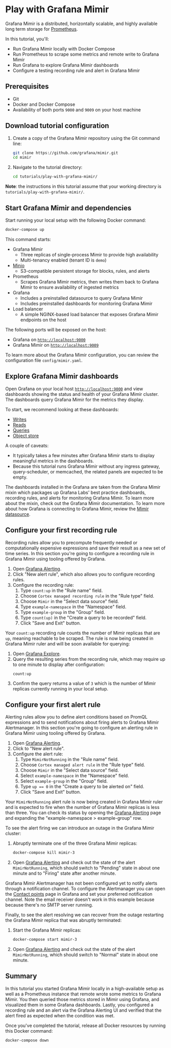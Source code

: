 # Play with Grafana Mimir

Grafana Mimir is a distributed, horizontally scalable, and highly available long term storage for [Prometheus](https://prometheus.io).

In this tutorial, you'll:

- Run Grafana Mimir locally with Docker Compose
- Run Prometheus to scrape some metrics and remote write to Grafana Mimir
- Run Grafana to explore Grafana Mimir dashboards
- Configure a testing recording rule and alert in Grafana Mimir

## Prerequisites

- Git
- Docker and Docker Compose
- Availability of both ports `9000` and `9009` on your host machine

## Download tutorial configuration

1. Create a copy of the Grafana Mimir repository using the Git command line:
   ```bash
   git clone https://github.com/grafana/mimir.git
   cd mimir
   ```
1. Navigate to the tutorial directory:
   ```bash
   cd tutorials/play-with-grafana-mimir/
   ```

**Note**: the instructions in this tutorial assume that your working directory is `tutorials/play-with-grafana-mimir/`.

## Start Grafana Mimir and dependencies

Start running your local setup with the following Docker command:

```bash
docker-compose up
```

This command starts:

- Grafana Mimir
  - Three replicas of single-process Mimir to provide high availability 
  - Multi-tenancy enabled (tenant ID is `demo`)
- [Minio](https://min.io/)
  - S3-compatible persistent storage for blocks, rules, and alerts
- Prometheus
  - Scrapes Grafana Mimir metrics, then writes them back to Grafana Mimir to ensure availability of ingested metrics
- Grafana
  - Includes a preinstalled datasource to query Grafana Mimir
  - Includes preinstalled dashboards for monitoring Grafana Mimir
- Load balancer
  - A simple NGINX-based load balancer that exposes Grafana Mimir endpoints on the host

The following ports will be exposed on the host:

- Grafana on [`http://localhost:9000`](http://localhost:9000)
- Grafana Mimir on [`http://localhost:9009`](http://localhost:9009)

To learn more about the Grafana Mimir configuration, you can review the configuration file `config/mimir.yaml`.

## Explore Grafana Mimir dashboards

Open Grafana on your local host [`http://localhost:9000`](http://localhost:9000) and view dashboards showing the status
and health of your Grafana Mimir cluster. The dashboards query Grafana Mimir for the metrics they display.

To start, we recommend looking at these dashboards:

- [Writes](http://localhost:9000/d/0156f6d15aa234d452a33a4f13c838e3/mimir-writes)
- [Reads](http://localhost:9000/d/8d6ba60eccc4b6eedfa329b24b1bd339/mimir-reads)
- [Queries](http://localhost:9000/d/d9931b1054053c8b972d320774bb8f1d/mimir-queries)
- [Object store](http://localhost:9000/d/d5a3a4489d57c733b5677fb55370a723/mimir-object-store)

A couple of caveats:

- It typically takes a few minutes after Grafana Mimir starts to display meaningful metrics in the dashboards.
- Because this tutorial runs Grafana Mimir without any ingress gateway, query-scheduler, or memcached, the related panels are expected to be empty.

The dashboards installed in the Grafana are taken from the Grafana Mimir mixin which packages up Grafana Labs' best practice dashboards, recording rules, and alerts for monitoring Grafana Mimir. To learn more about the mixin, check out the Grafana Mimir documentation. To learn more about how Grafana is connecting to Grafana Mimir, review the [Mimir datasource](http://localhost:9000/datasources).

## Configure your first recording rule

Recording rules allow you to precompute frequently needed or computationally expensive expressions and save their result
as a new set of time series. In this section you're going to configure a recording rule in Grafana Mimir using tooling
offered by Grafana.

1. Open [Grafana Alerting](http://localhost:9000/alerting/list).
1. Click "New alert rule", which also allows you to configure recording rules.
1. Configure the recording rule:
   1. Type `count:up` in the "Rule name" field.
   1. Choose `Cortex managed recording rule` in the "Rule type" field.
   1. Choose `Mimir` in the "Select data source" field.
   1. Type `example-namespace` in the "Namespace" field.
   1. Type `example-group` in the "Group" field.
   1. Type `count(up)` in the "Create a query to be recorded" field.
   1. Click "Save and Exit" button.

Your `count:up` recording rule counts the number of Mimir replicas that are `up`, meaning reachable to be scraped. The rule is now being created in Grafana Mimir ruler and will be soon available for querying:

1. Open [Grafana Explore](http://localhost:9000/explore).
1. Query the resulting series from the recording rule, which may require up to one minute to display after configuration:
   ```
   count:up
   ```
1. Confirm the query returns a value of `3` which is the number of Mimir replicas currently running in your local setup.

## Configure your first alert rule

Alerting rules allow you to define alert conditions based on PromQL expressions and to send notifications about firing
alerts to Grafana Mimir Alertmanager. In this section you're going to configure an alerting rule in Grafana Mimir using
tooling offered by Grafana.

1. Open [Grafana Alerting](http://localhost:9000/alerting/list).
1. Click to "New alert rule".
1. Configure the alert rule:
   1. Type `MimirNotRunning` in the "Rule name" field.
   1. Choose `Cortex managed alert rule` in the "Rule type" field.
   1. Choose `Mimir` in the "Select data source" field.
   1. Select `example-namespace` in the "Namespace" field.
   1. Select `example-group` in the "Group" field.
   1. Type `up == 0` in the "Create a query to be alerted on" field.
   1. Click "Save and Exit" button.

Your `MimirNotRunning` alert rule is now being created in Grafana Mimir ruler and is expected to fire when the number of
Grafana Mimir replicas is less than three. You can check its status by opening the [Grafana Alerting](http://localhost:9000/alerting/list)
page and expanding the "example-namespace > example-group" row.

To see the alert firing we can introduce an outage in the Grafana Mimir cluster:

1. Abruptly terminate one of the three Grafana Mimir replicas:
   ```bash
   docker-compose kill mimir-3
   ```
2. Open [Grafana Alerting](http://localhost:9000/alerting/list) and check out the state of the alert `MimirNotRunning`,
   which should switch to "Pending" state in about one minute and to "Firing" state after another minute.

Grafana Mimir Alertmanager has not been configured yet to notify alerts through a notification channel. To configure the
Alertmanager you can open the [Contact points](http://localhost:9000/alerting/notifications) page in Grafana and
set your preferred notification channel. Note the email receiver doesn't work in this example because because there's no
SMTP server running.

Finally, to see the alert resolving we can recover from the outage restarting the Grafana Mimir replica that was
abruptly terminated:

1. Start the Grafana Mimir replicas:
   ```bash
   docker-compose start mimir-3
   ```
2. Open [Grafana Alerting](http://localhost:9000/alerting/list) and check out the state of the alert `MimirNotRunning`,
   which should switch to "Normal" state in about one minute.

## Summary

In this tutorial you started Grafana Mimir locally in a high-available setup as well as a Prometheus instance that remote wrote
some metrics to Grafana Mimir. You then queried those metrics stored in Mimir using Grafana, and visualized them in some Grafana dashboards.
Lastly, you configured a recording rule and an alert via the Grafana Alerting UI and verified that the alert fired as expected when the condition was met. 

Once you've completed the tutorial, release all Docker resources by running this Docker command:

```bash
docker-compose down
```
